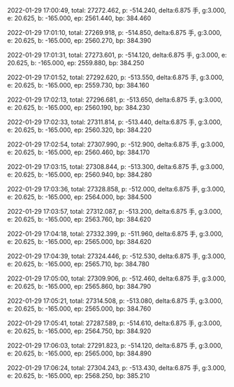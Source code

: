 2022-01-29 17:00:49, total: 27272.462, p: -514.240, delta:6.875 手, g:3.000, e: 20.625, b: -165.000, ep: 2561.440, bp: 384.460

2022-01-29 17:01:10, total: 27269.918, p: -514.850, delta:6.875 手, g:3.000, e: 20.625, b: -165.000, ep: 2560.270, bp: 384.390

2022-01-29 17:01:31, total: 27273.601, p: -514.120, delta:6.875 手, g:3.000, e: 20.625, b: -165.000, ep: 2559.880, bp: 384.250

2022-01-29 17:01:52, total: 27292.620, p: -513.550, delta:6.875 手, g:3.000, e: 20.625, b: -165.000, ep: 2559.730, bp: 384.160

2022-01-29 17:02:13, total: 27296.681, p: -513.650, delta:6.875 手, g:3.000, e: 20.625, b: -165.000, ep: 2560.190, bp: 384.230

2022-01-29 17:02:33, total: 27311.814, p: -513.440, delta:6.875 手, g:3.000, e: 20.625, b: -165.000, ep: 2560.320, bp: 384.220

2022-01-29 17:02:54, total: 27307.990, p: -512.900, delta:6.875 手, g:3.000, e: 20.625, b: -165.000, ep: 2560.460, bp: 384.170

2022-01-29 17:03:15, total: 27308.844, p: -513.300, delta:6.875 手, g:3.000, e: 20.625, b: -165.000, ep: 2560.940, bp: 384.280

2022-01-29 17:03:36, total: 27328.858, p: -512.000, delta:6.875 手, g:3.000, e: 20.625, b: -165.000, ep: 2564.000, bp: 384.500

2022-01-29 17:03:57, total: 27312.087, p: -513.200, delta:6.875 手, g:3.000, e: 20.625, b: -165.000, ep: 2563.760, bp: 384.620

2022-01-29 17:04:18, total: 27332.399, p: -511.960, delta:6.875 手, g:3.000, e: 20.625, b: -165.000, ep: 2565.000, bp: 384.620

2022-01-29 17:04:39, total: 27324.446, p: -512.530, delta:6.875 手, g:3.000, e: 20.625, b: -165.000, ep: 2565.710, bp: 384.780

2022-01-29 17:05:00, total: 27309.906, p: -512.460, delta:6.875 手, g:3.000, e: 20.625, b: -165.000, ep: 2565.860, bp: 384.790

2022-01-29 17:05:21, total: 27314.508, p: -513.080, delta:6.875 手, g:3.000, e: 20.625, b: -165.000, ep: 2565.000, bp: 384.760

2022-01-29 17:05:41, total: 27287.589, p: -514.610, delta:6.875 手, g:3.000, e: 20.625, b: -165.000, ep: 2564.750, bp: 384.920

2022-01-29 17:06:03, total: 27291.823, p: -514.120, delta:6.875 手, g:3.000, e: 20.625, b: -165.000, ep: 2565.000, bp: 384.890

2022-01-29 17:06:24, total: 27304.243, p: -513.430, delta:6.875 手, g:3.000, e: 20.625, b: -165.000, ep: 2568.250, bp: 385.210